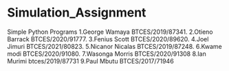 # Simulation_Assignment
 Simple Python Programs
1.George Wamaya BTCES/2019/87341.
2.Otieno Barrack BTCES/2020/91777.
3.Fenius Scott BTCES/2020/89620.
4.Joel Jimuri BTCES/2021/80823.
5.Nicanor Nicalas BTCES/2019/87248.
6.Kwame modi BTCES/2020/91080.
7.Wasonga Morris BTCES/2020/91308
8.Ian Murimi btces/2019/87731
9.Paul Mbutu BTCES/2017/71946
